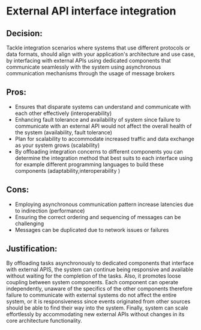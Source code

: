 # External API interface integration

## Decision:

Tackle integration scenarios where systems that use different protocols or data formats, should align with your application's architecture and use case, by
interfacing with external APIs using dedicated components that communicate seamlessly with the system using asynchronous communication mechanisms through
the usage of message brokers

## Pros:

- Ensures that disparate systems can understand and communicate with each other effectively (interoperability)
- Enhancing fault tolerance and availability of system since failure to communicate with an external API would not affect the overall
health of the system (availability, fault tolerance)
- Plan for scalability to accommodate increased traffic and data exchange as your system grows (scalability)
- By offloading integration concerns to different components you can determine the integration method that best suits to each interface 
using for example different programming languages to build these components (adaptability,interoperability )

## Cons:

- Employing asynchronous communication pattern increase latencies due to indirection (performance)
- Ensuring the correct ordering and sequencing of messages can be challenging
- Messages can be duplicated due to network issues or failures

## Justification:

By offloading tasks asynchronously to dedicated components that interface with external APIS, the system can continue 
being responsive and available without waiting for the completion of the tasks. Also, it promotes loose coupling between 
system components. Each component can operate independently, unaware of the specifics of the other components therefore
failure to communicate with external systems do not affect the entire system, or it is responsiveness since events originated 
from other sources should be able to find their way into the system. Finally, system can scale effortlessly by accommodating new
external APIs without changes in its core architecture functionality. 

